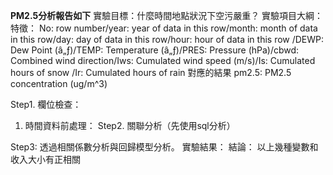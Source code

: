 **PM2.5分析報告如下**
實驗目標：什麼時間地點狀況下空污嚴重？
實驗項目大綱：
特徵： No: row number/year: year of data in this row/month: month of data in this row/day: day of data in this row/hour: hour of data in this row
/DEWP: Dew Point (â„ƒ)/TEMP: Temperature (â„ƒ)/PRES: Pressure (hPa)/cbwd: Combined wind direction/Iws: Cumulated wind speed (m/s)/Is: Cumulated hours of snow
/Ir: Cumulated hours of rain
對應的結果 pm2.5: PM2.5 concentration (ug/m^3)

Step1. 欄位檢查：
1. 時間資料前處理：
Step2. 關聯分析（先使用sql分析）

Step3: 透過相關係數分析與回歸模型分析。
實驗結果：
結論： 以上幾種變數和收入大小有正相關
